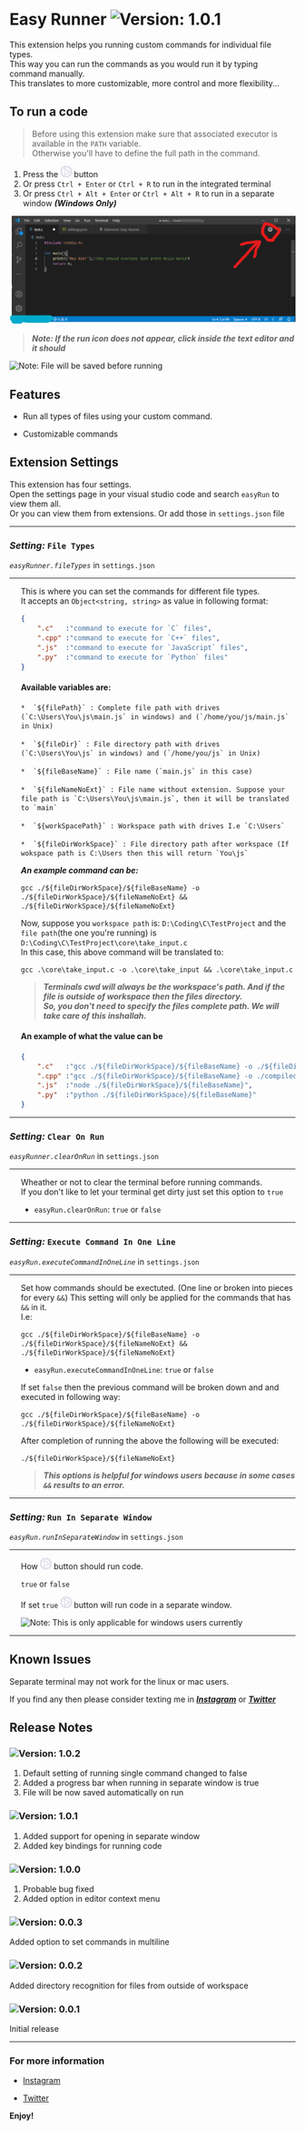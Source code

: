 # Easy Runner  ![Version: 1.0.1](https://img.shields.io/badge/version-1.0.2-green)
  
    
  
This extension helps you running custom commands for individual file types.  
This way you can run the commands as you would run it by typing command manually.  
This translates to more customizable, more control and more flexibility...

## To run a code
> Before using this extension make sure that associated executor is available in the `PATH` variable.  
Otherwise you'll have to define the full path in the command.

 1. Press the ![Run Code](media/play20.png) button  
 2. Or press `Ctrl + Enter` or `Ctrl + R` to run in the integrated terminal 
 2. Or press `Ctrl + Alt + Enter` or `Ctrl + Alt + R` to run in a separate window ***(Windows Only)***
  
  
![](media/howTo.png)

> ***Note: If the run icon does not appear, click inside the text editor and it should***

![Note: File will be saved before running](https://img.shields.io/badge/Note-File%20will%20be%20saved%20before%20running-red)  
  
  
## Features

  

* Run all types of files using your custom command.

* Customizable commands

  
  

## Extension Settings
This extension has four settings.  
Open the settings page in your visual studio code and search `easyRun` to view them all.  
Or you can view them from extensions.
Or add those in `settings.json` file  
  
  
***
### ***Setting:*** `File Types`  
_`easyRunner.fileTypes`_ in `settings.json`
***
<div style="margin-left: 20px">

This is where you can set the commands for different file types.  
It accepts an `Object<string, string>` as value in following format:

```json
{
    ".c"   :"command to execute for `C` files",
    ".cpp" :"command to execute for `C++` files",
    ".js"  :"command to execute for `JavaScript` files",
    ".py"  :"command to execute for `Python` files"
}
```

#### Available variables are:
    
    *  `${filePath}` : Complete file path with drives (`C:\Users\You\js\main.js` in windows) and (`/home/you/js/main.js` in Unix)
    
    *  `${fileDir}` : File directory path with drives (`C:\Users\You\js` in windows) and (`/home/you/js` in Unix)
    
    *  `${fileBaseName}` : File name (`main.js` in this case)
    
    *  `${fileNameNoExt}` : File name without extension. Suppose your file path is `C:\Users\You\js\main.js`, then it will be translated to `main`
    
    *  `${workSpacePath}` : Workspace path with drives I.e `C:\Users`
    
    *  `${fileDirWorkSpace}` : File directory path after workspace (If wokspace path is C:\Users then this will return `You\js`

***An example command can be:***
```
gcc ./${fileDirWorkSpace}/${fileBaseName} -o ./${fileDirWorkSpace}/${fileNameNoExt} && ./${fileDirWorkSpace}/${fileNameNoExt}
```
Now, suppose you `workspace path` is: `D:\Coding\C\TestProject` and the `file path`(the one you're running) is `D:\Coding\C\TestProject\core\take_input.c`  
In this case, this above command will be translated to:
```
gcc .\core\take_input.c -o .\core\take_input && .\core\take_input.c
```
>***Terminals cwd will always be the workspace's path. And if the file is outside of workspace then the files directory.  
So, you don't need to specify the files complete path. We will take care of this inshallah.***

#### An example of what the value can be
  
```json
{
    ".c"   :"gcc ./${fileDirWorkSpace}/${fileBaseName} -o ./${fileDirWorkSpace}/${fileNameNoExt} && ./${fileDirWorkSpace}/${fileNameNoExt}",
    ".cpp" :"gcc ./${fileDirWorkSpace}/${fileBaseName} -o ./compiled/tmp && ./compiled/tmp",
    ".js"  :"node ./${fileDirWorkSpace}/${fileBaseName}",
    ".py"  :"python ./${fileDirWorkSpace}/${fileBaseName}"
}
```  
</div>
  
***
### ***Setting:*** `Clear On Run`
_`easyRunner.clearOnRun`_ in `settings.json`  
***
<div style="margin-left: 20px">

Wheather or not to clear the terminal before running commands.  
If you don't like to let your terminal get dirty just set this option to `true`  
  
*  `easyRun.clearOnRun`: `true` or `false`

</div>

***
### ***Setting:*** `Execute Command In One Line`
_`easyRun.executeCommandInOneLine`_ in `settings.json`  
***
<div style="margin-left: 20px">
  
Set how commands should be exectuted. (One line or broken into pieces for every `&&`)
This setting will only be applied for the commands that has ` && ` in it.  
I.e:
```
gcc ./${fileDirWorkSpace}/${fileBaseName} -o ./${fileDirWorkSpace}/${fileNameNoExt} && ./${fileDirWorkSpace}/${fileNameNoExt}
```

*  `easyRun.executeCommandInOneLine`: `true` or `false`

If set `false` then the previous command will be broken down and and executed in following way:
```
gcc ./${fileDirWorkSpace}/${fileBaseName} -o ./${fileDirWorkSpace}/${fileNameNoExt}
```
After completion of running the above the following will be executed:
```
./${fileDirWorkSpace}/${fileNameNoExt}
```



> ***This options is helpful for windows users because in some cases `&&` results to an error.***
</div>

***
### ***Setting:*** `Run In Separate Window`
_`easyRun.runInSeparateWindow`_ in `settings.json`  
***
<div style="margin-left: 20px">

How ![Run Code](media/play20.png) button should run code.  
  
`true` or `false`  
  
If set `true` ![Run Code](media/play20.png) button will run code in a separate window.

![Note: This is only applicable for windows users currently](https://img.shields.io/badge/Note-This%20option%20is%20applicable%20for%20windows%20only-red)

</div>

***
## Known Issues

  
Separate terminal may not work for the linux or mac users.

If you find any then please consider texting me in [***Instagram***](https://instagram.com/alor_pretatma) or [***Twitter***](https://twitter.com/alor_pretatma)

  

## Release Notes

### ![Version: 1.0.2](https://img.shields.io/badge/version-1.0.2-green)  
1. Default setting of running single command changed to false
2. Added a progress bar when running in separate window is true
3. File will be now saved automatically on run

### ![Version: 1.0.1](https://img.shields.io/badge/version-1.0.1-orange)  
  
1. Added support for opening in separate window
2. Added key bindings for running code

### ![Version: 1.0.0](https://img.shields.io/badge/version-1.0.0-orange)

1. Probable bug fixed
2. Added option in editor context menu


### ![Version: 0.0.3](https://img.shields.io/badge/version-0.0.3-orange)

Added option to set commands in multiline

  

### ![Version: 0.0.2](https://img.shields.io/badge/version-0.0.2-orange)

Added directory recognition for files from outside of workspace

  

### ![Version: 0.0.1](https://img.shields.io/badge/version-0.0.1-orange)

Initial release

  

-----------------------------------------------------------------------------------------------------------

  

### For more information

  

*  [Instagram](https://instagram.com/alor_pretatma)

*  [Twitter](https://twitter.com/alor_pretatma)

  

**Enjoy!**